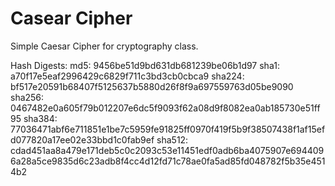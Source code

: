 # Casear Cipher
Simple Caesar Cipher for cryptography class.

Hash Digests:
md5: 9456be51d9bd631db681239be06b1d97
sha1: a70f17e5eaf2996429c6829f711c3bd3cb0cbca9
sha224: bf517e20591b68407f5125637b5880d26f8f9a697559763d05be9090
sha256: 0467482e0a605f79b012207e6dc5f9093f62a08d9f8082ea0ab185730e51ff95
sha384: 77036471abf6e711851e1be7c5959fe91825ff0970f419f5b9f38507438f1af15efd077820a17ee02e33bbd1c0fab9ef
sha512: cdad451aa8a479e171deb5c0c2093c53e11451edf0adb6ba4075907e6944096a28a5ce9835d6c23adb8f4cc4d12fd71c78ae0fa5ad85fd048782f5b35e4514b2

